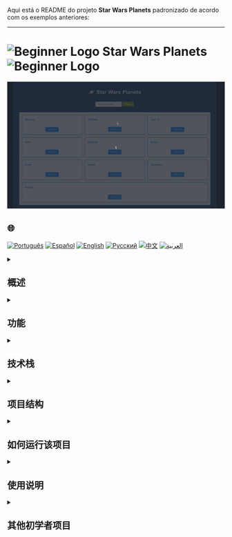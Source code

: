 Aqui está o README do projeto **Star Wars Planets** padronizado de acordo com os exemplos anteriores:

---

# <img src="https://cdn-icons-png.flaticon.com/128/5701/5701867.png" alt="Beginner Logo" width="52" height="30" /> Star Wars Planets <img src="https://cdn-icons-png.flaticon.com/128/5701/5701867.png" alt="Beginner Logo" width="52" height="30" />

![Demonstração de uso](./gifs/starWars.gif)

## 🌐 
[![Português](https://img.shields.io/badge/Português-green)](https://github.com/SamuelRocha91/javascriptStarWarsPlanets/blob/main/README.md) 
[![Español](https://img.shields.io/badge/Español-yellow)](https://github.com/SamuelRocha91/javascriptStarWarsPlanets/blob/main/README_es.md) 
[![English](https://img.shields.io/badge/English-blue)](https://github.com/SamuelRocha91/javascriptStarWarsPlanets/blob/main/README_en.md) 
[![Русский](https://img.shields.io/badge/Русский-lightgrey)](https://github.com/SamuelRocha91/javascriptStarWarsPlanets/blob/main/README_ru.md) 
[![中文](https://img.shields.io/badge/中文-red)](https://github.com/SamuelRocha91/javascriptStarWarsPlanets/blob/main/README_ch.md) 
[![العربية](https://img.shields.io/badge/العربية-orange)](https://github.com/SamuelRocha91/javascriptStarWarsPlanets/blob/main/README_ar.md)

<details>
<summary><h2>概述</h2></summary>

这是一个Web应用程序，展示了星际战争宇宙中行星的信息，使用了[SWAPI（星际战争API）](https://swapi.dev/)。该应用允许用户查看行星列表，获取特定行星的详细信息，并查看其居民的信息。

</details>

<details>
<summary><h2>功能</h2></summary>

该应用程序允许用户：

- 列出API中所有可用的行星。
- 按名称搜索行星。
- 显示行星的详细信息，包括气候、人口和地形。
- 显示每个行星居民的信息。

</details>

<details>
<summary><h2>技术栈</h2></summary>

- HTML
- CSS
- JavaScript
- Fetch API

</details>

<details>
<summary><h2>项目结构</h2></summary>

```
/star-wars-planets
│
├── index.html         # 主HTML文件
├── style.css          # 样式文件
├── main.js            # 应用逻辑
└── icons/
    └── planetas.png   # 应用图标
```

</details>

<details>
<summary><h2>如何运行该项目</h2></summary>

1. 克隆此仓库：
   ```bash
   git clone git@github.com:SamuelRocha91/javascriptStarWarsPlanets.git
   ```
2. 导航到项目目录：
   ```bash
   cd javascriptStarWarsPlanets
   ```
3. 在浏览器中打开`index.html`文件。

</details>

<details>
<summary><h2>使用说明</h2></summary>

- 加载页面时，将显示行星列表。
- 您可以单击“查看更多”来查看特定行星的详细信息。
- 使用搜索栏按名称查找特定行星。

</details>

<details>
<summary><h2>其他初学者项目</h2></summary>

以下是我在编程旅程初期开发的其他项目：

- 🖥️ [二进制转换器](https://github.com/SamuelRocha91/Bin2Dec/blob/main/README_ch.md)
- 🎨 [像素艺术](https://github.com/SamuelRocha91/PixelsArt/blob/main/README_ch.md)
- 📝 [待办事项列表](https://github.com/SamuelRocha91/TodoList/blob/main/README_ch.md)
- 🧮 [计算器](https://github.com/SamuelRocha91/calculator/blob/main/README_ch.md)
- 🦖 [表情包生成器](https://github.com/SamuelRocha91/memeGenerator/blob/main/README_ch.md)

</details>
